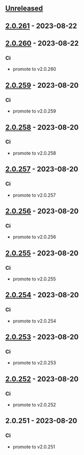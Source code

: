 <a name="unreleased"></a>
## [Unreleased]


<a name="2.0.261"></a>
## [2.0.261] - 2023-08-22

<a name="2.0.260"></a>
## [2.0.260] - 2023-08-22
### Ci
- promote to v2.0.260


<a name="2.0.259"></a>
## [2.0.259] - 2023-08-20
### Ci
- promote to v2.0.259


<a name="2.0.258"></a>
## [2.0.258] - 2023-08-20
### Ci
- promote to v2.0.258


<a name="2.0.257"></a>
## [2.0.257] - 2023-08-20
### Ci
- promote to v2.0.257


<a name="2.0.256"></a>
## [2.0.256] - 2023-08-20
### Ci
- promote to v2.0.256


<a name="2.0.255"></a>
## [2.0.255] - 2023-08-20
### Ci
- promote to v2.0.255


<a name="2.0.254"></a>
## [2.0.254] - 2023-08-20
### Ci
- promote to v2.0.254


<a name="2.0.253"></a>
## [2.0.253] - 2023-08-20
### Ci
- promote to v2.0.253


<a name="2.0.252"></a>
## [2.0.252] - 2023-08-20
### Ci
- promote to v2.0.252


<a name="2.0.251"></a>
## 2.0.251 - 2023-08-20
### Ci
- promote to v2.0.251


[Unreleased]: https://gitlab.industrysoftware.automation.siemens.com/caas-ops/fleet/aws-usea1-qa-qa/compare/2.0.261...HEAD
[2.0.261]: https://gitlab.industrysoftware.automation.siemens.com/caas-ops/fleet/aws-usea1-qa-qa/compare/2.0.260...2.0.261
[2.0.260]: https://gitlab.industrysoftware.automation.siemens.com/caas-ops/fleet/aws-usea1-qa-qa/compare/2.0.259...2.0.260
[2.0.259]: https://gitlab.industrysoftware.automation.siemens.com/caas-ops/fleet/aws-usea1-qa-qa/compare/2.0.258...2.0.259
[2.0.258]: https://gitlab.industrysoftware.automation.siemens.com/caas-ops/fleet/aws-usea1-qa-qa/compare/2.0.257...2.0.258
[2.0.257]: https://gitlab.industrysoftware.automation.siemens.com/caas-ops/fleet/aws-usea1-qa-qa/compare/2.0.256...2.0.257
[2.0.256]: https://gitlab.industrysoftware.automation.siemens.com/caas-ops/fleet/aws-usea1-qa-qa/compare/2.0.255...2.0.256
[2.0.255]: https://gitlab.industrysoftware.automation.siemens.com/caas-ops/fleet/aws-usea1-qa-qa/compare/2.0.254...2.0.255
[2.0.254]: https://gitlab.industrysoftware.automation.siemens.com/caas-ops/fleet/aws-usea1-qa-qa/compare/2.0.253...2.0.254
[2.0.253]: https://gitlab.industrysoftware.automation.siemens.com/caas-ops/fleet/aws-usea1-qa-qa/compare/2.0.252...2.0.253
[2.0.252]: https://gitlab.industrysoftware.automation.siemens.com/caas-ops/fleet/aws-usea1-qa-qa/compare/2.0.251...2.0.252
